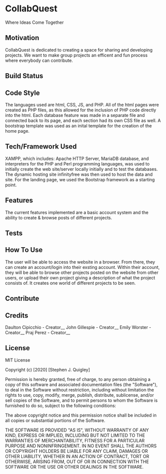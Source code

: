 # CollabQuest
Where Ideas Come Together 

## Motivation 
CollabQuest is dedicated to creating a space for sharing and developing projects. We want to make group projects an efficent and fun process where everybody can contribute. 

## Build Status

## Code Style
The languages used are html, CSS, JS, and PHP. All of the html pages were created as PHP files, as this allowed for the inclusion of PHP code directly into the html. Each database feature was made in a separate file and connected back to its page, and each section had its own CSS file as well. A bootstrap template was used as an inital template for the creation of the home page.
## Tech/Framework Used 
XAMPP, which includes: Apache HTTP Server, MariaDB database, and interpreters for the PHP and Perl programming languages, was used to initially create the web site/server locally initially and to test the databases. The dynamic hosting site infinityfree was then used to host the data and site. For the landing page, we used the Bootstrap framework as a starting point. 
## Features 
The current features implemented are a basic account system and the ability to create & browse posts of different projects. 
## Tests

## How To Use
The user will be able to access the website in a browser. From there, they can create an account/login into their exsting account. Within their account, they will be able to browse other projects posted on the website from other users, or upload their own project giving a description of what the project consists of. It creates one world of different projects to be seen.

## Contribute 

## Credits 
Daulton Cipicchio - Creator__
John Gillespie - Creator__
Emily Worster - Creator__
Praj Perez - Creator__

## License 
MIT License

Copyright (c) [2020] [Stephen J. Quigley]

Permission is hereby granted, free of charge, to any person obtaining a copy
of this software and associated documentation files (the "Software"), to deal
in the Software without restriction, including without limitation the rights
to use, copy, modify, merge, publish, distribute, sublicense, and/or sell
copies of the Software, and to permit persons to whom the Software is
furnished to do so, subject to the following conditions:

The above copyright notice and this permission notice shall be included in all
copies or substantial portions of the Software.

THE SOFTWARE IS PROVIDED "AS IS", WITHOUT WARRANTY OF ANY KIND, EXPRESS OR
IMPLIED, INCLUDING BUT NOT LIMITED TO THE WARRANTIES OF MERCHANTABILITY,
FITNESS FOR A PARTICULAR PURPOSE AND NONINFRINGEMENT. IN NO EVENT SHALL THE
AUTHORS OR COPYRIGHT HOLDERS BE LIABLE FOR ANY CLAIM, DAMAGES OR OTHER
LIABILITY, WHETHER IN AN ACTION OF CONTRACT, TORT OR OTHERWISE, ARISING FROM,
OUT OF OR IN CONNECTION WITH THE SOFTWARE OR THE USE OR OTHER DEALINGS IN THE
SOFTWARE.

